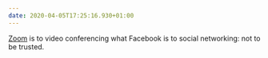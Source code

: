 ```yaml
---
date: 2020-04-05T17:25:16.930+01:00
---
```

[Zoom](https://tidbits.com/2020/04/03/every-zoom-security-and-privacy-flaw-so-far-and-what-you-can-do-to-protect-yourself/) is to video conferencing what Facebook is to social networking: not to be trusted.
